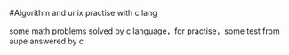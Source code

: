 #Algorithm and unix practise with c lang

some math problems solved by c language，for practise，some test from aupe answered by c
